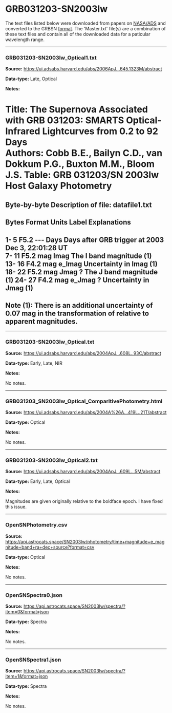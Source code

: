 # GRB031203-SN2003lw

The text files listed below were downloaded from papers on [NASA/ADS](https://ui.adsabs.harvard.edu) and converted to the GRBSN [format](https://github.com/GabrielF98/GRBSNWebtool/tree/master/Webtool/static/SourceData). The 'Master.txt' file(s) are a combination of these text files and contain all of the downloaded data for a paticular wavelength range.

***

### GRB031203-SN2003lw_Optical1.txt

**Source:** https://ui.adsabs.harvard.edu/abs/2006ApJ...645.1323M/abstract

**Data-type:** Late, Optical

**Notes:**

Title: The Supernova Associated with GRB 031203: SMARTS Optical-Infrared 
      Lightcurves from 0.2 to 92 Days  
Authors: Cobb B.E., Bailyn C.D., van Dokkum P.G., Buxton M.M., Bloom J.S. 
Table: GRB 031203/SN 2003lw Host Galaxy Photometry
================================================================================
Byte-by-byte Description of file: datafile1.txt
--------------------------------------------------------------------------------
  Bytes Format Units Label  Explanations
--------------------------------------------------------------------------------
  1-  5 F5.2   ---   Days   Days after GRB trigger at 2003 Dec 3, 22:01:28 UT  
  7- 11 F5.2   mag   Imag   The I band magnitude (1)  
  13- 16 F4.2   mag e_Imag   Uncertainty in Imag (1)
  18- 22 F5.2   mag   Jmag   ? The J band magnitude (1)
  24- 27 F4.2   mag e_Jmag   ? Uncertainty in Jmag (1) 
--------------------------------------------------------------------------------
Note (1): There is an additional uncertainty of 0.07 mag in the transformation 
          of relative to apparent magnitudes.
--------------------------------------------------------------------------------


***

### GRB031203-SN2003lw_Optical.txt

**Source:** https://ui.adsabs.harvard.edu/abs/2004ApJ...608L..93C/abstract

**Data-type:** Early, Late, NIR

**Notes:**

No notes.


***

### GRB031203_SN2003lw_Optical_ComparitivePhotometry.html

**Source:** https://ui.adsabs.harvard.edu/abs/2004A%26A...419L..21T/abstract

**Data-type:** Optical

**Notes:**

No notes.

***

### GRB031203-SN2003lw_Optical2.txt

**Source:** https://ui.adsabs.harvard.edu/abs/2004ApJ...609L...5M/abstract

**Data-type:** Early, Late, Optical

**Notes:**

Magnitudes are given originally relative to the boldface epoch. I have fixed this issue.


***

### OpenSNPhotometry.csv

**Source:** https://api.astrocats.space/SN2003lw/photometry/time+magnitude+e_magnitude+band+ra+dec+source?format=csv

**Data-type:** Optical

**Notes:**

No notes.

***

### OpenSNSpectra0.json

**Source:** https://api.astrocats.space/SN2003lw/spectra/?item=0&format=json

**Data-type:** Spectra

**Notes:**

No notes.

***

### OpenSNSpectra1.json

**Source:** https://api.astrocats.space/SN2003lw/spectra/?item=1&format=json

**Data-type:** Spectra

**Notes:**

No notes.